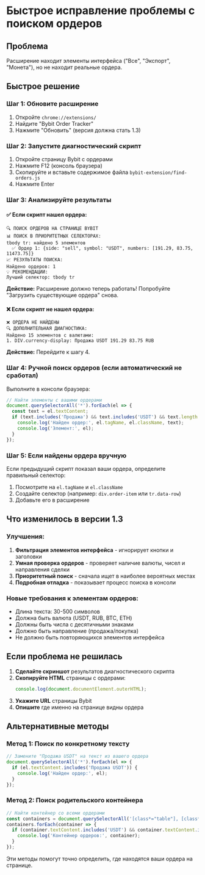 # Быстрое исправление проблемы с поиском ордеров

## Проблема
Расширение находит элементы интерфейса ("Все", "Экспорт", "Монета"), но не находит реальные ордера.

## Быстрое решение

### Шаг 1: Обновите расширение
1. Откройте `chrome://extensions/`
2. Найдите "Bybit Order Tracker"
3. Нажмите "Обновить" (версия должна стать 1.3)

### Шаг 2: Запустите диагностический скрипт
1. Откройте страницу Bybit с ордерами
2. Нажмите F12 (консоль браузера)
3. Скопируйте и вставьте содержимое файла `bybit-extension/find-orders.js`
4. Нажмите Enter

### Шаг 3: Анализируйте результаты

#### ✅ Если скрипт нашел ордера:
```
🔍 ПОИСК ОРДЕРОВ НА СТРАНИЦЕ BYBIT
📊 ПОИСК В ПРИОРИТЕТНЫХ СЕЛЕКТОРАХ:
tbody tr: найдено 5 элементов
  ✅ Ордер 1: {side: "sell", symbol: "USDT", numbers: [191.29, 83.75, 11473.75]}
📈 РЕЗУЛЬТАТЫ ПОИСКА:
Найдено ордеров: 1
💡 РЕКОМЕНДАЦИИ:
Лучший селектор: tbody tr
```

**Действие:** Расширение должно теперь работать! Попробуйте "Загрузить существующие ордера" снова.

#### ❌ Если скрипт не нашел ордера:
```
❌ ОРДЕРА НЕ НАЙДЕНЫ
🔍 ДОПОЛНИТЕЛЬНАЯ ДИАГНОСТИКА:
Найдено 15 элементов с валютами:
1. DIV.currency-display: Продажа USDT 191.29 83.75 RUB
```

**Действие:** Перейдите к шагу 4.

### Шаг 4: Ручной поиск ордеров (если автоматический не сработал)

Выполните в консоли браузера:

```javascript
// Найти элементы с вашими ордерами
document.querySelectorAll('*').forEach(el => {
  const text = el.textContent;
  if (text.includes('Продажа') && text.includes('USDT') && text.length > 50 && text.length < 300) {
    console.log('Найден ордер:', el.tagName, el.className, text);
    console.log('Элемент:', el);
  }
});
```

### Шаг 5: Если найдены ордера вручную

Если предыдущий скрипт показал ваши ордера, определите правильный селектор:

1. Посмотрите на `el.tagName` и `el.className`
2. Создайте селектор (например: `div.order-item` или `tr.data-row`)
3. Добавьте его в расширение

## Что изменилось в версии 1.3

### Улучшения:
1. **Фильтрация элементов интерфейса** - игнорирует кнопки и заголовки
2. **Умная проверка ордеров** - проверяет наличие валюты, чисел и направления сделки
3. **Приоритетный поиск** - сначала ищет в наиболее вероятных местах
4. **Подробная отладка** - показывает процесс поиска в консоли

### Новые требования к элементам ордеров:
- Длина текста: 30-500 символов
- Должна быть валюта (USDT, RUB, BTC, ETH)
- Должны быть числа с десятичными знаками
- Должно быть направление (продажа/покупка)
- Не должно быть повторяющихся элементов интерфейса

## Если проблема не решилась

1. **Сделайте скриншот** результатов диагностического скрипта
2. **Скопируйте HTML** страницы с ордерами:
   ```javascript
   console.log(document.documentElement.outerHTML);
   ```
3. **Укажите URL** страницы Bybit
4. **Опишите** где именно на странице видны ордера

## Альтернативные методы

### Метод 1: Поиск по конкретному тексту
```javascript
// Замените "Продажа USDT" на текст из вашего ордера
document.querySelectorAll('*').forEach(el => {
  if (el.textContent.includes('Продажа USDT')) {
    console.log('Найден ордер:', el);
  }
});
```

### Метод 2: Поиск родительского контейнера
```javascript
// Найти контейнер со всеми ордерами
const containers = document.querySelectorAll('[class*="table"], [class*="list"], [class*="history"]');
containers.forEach(container => {
  if (container.textContent.includes('USDT') && container.textContent.includes('Продажа')) {
    console.log('Контейнер ордеров:', container);
  }
});
```

Эти методы помогут точно определить, где находятся ваши ордера на странице. 